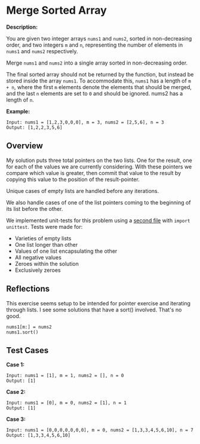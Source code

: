 # Merge Sorted Array

**Description:**

You are given two integer arrays `nums1` and `nums2`, sorted in non-decreasing order, and two integers `m` and `n`, representing the number of elements in `nums1` and `nums2` respectively.

Merge `nums1` and `nums2` into a single array sorted in non-decreasing order.

The final sorted array should not be returned by the function, but instead be stored inside the array `nums1`. To accommodate this, `nums1` has a length of `m + n`, where the first `m` elements denote the elements that should be merged, and the last `n` elements are set to `0` and should be ignored. nums2 has a length of `n`.


**Example:**
```
Input: nums1 = [1,2,3,0,0,0], m = 3, nums2 = [2,5,6], n = 3
Output: [1,2,2,3,5,6]
```

## Overview

My solution puts three total pointers on the two lists. One for the result, one for each of the values we are currently considering. With these pointers we compare which value is greater, then commit that value to the result by copying this value to the position of the result-pointer.

Unique cases of empty lists are handled before any iterations.

We also handle cases of one of the list pointers coming to the beginning of its list before the other.

We implemented unit-tests for this problem using a [second file](https://github.com/bmmurthum/LeetCode-Problems/blob/master/Easy/Merge-Sorted-Array/test.py) with `import unittest`. Tests were made for:
- Varieties of empty lists
- One list longer than other
- Values of one list encapsulating the other
- All negative values
- Zeroes within the solution
- Exclusively zeroes

## Reflections

This exercise seems setup to be intended for pointer exercise and iterating through lists. I see some solutions that have a sort() involved. That's no good.

```
nums1[m:] = nums2
nums1.sort()
```

## Test Cases

**Case 1:**
```
Input: nums1 = [1], m = 1, nums2 = [], n = 0
Output: [1]
```

**Case 2:**
```
Input: nums1 = [0], m = 0, nums2 = [1], n = 1
Output: [1]
```

**Case 3:**
```
Input: nums1 = [0,0,0,0,0,0,0], m = 0, nums2 = [1,3,3,4,5,6,10], n = 7
Output: [1,3,3,4,5,6,10]
```